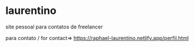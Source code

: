 # laurentino
site pessoal para contatos de freelancer

para contato / for contact=> https://raphael-laurentino.netlify.app/perfil.html
